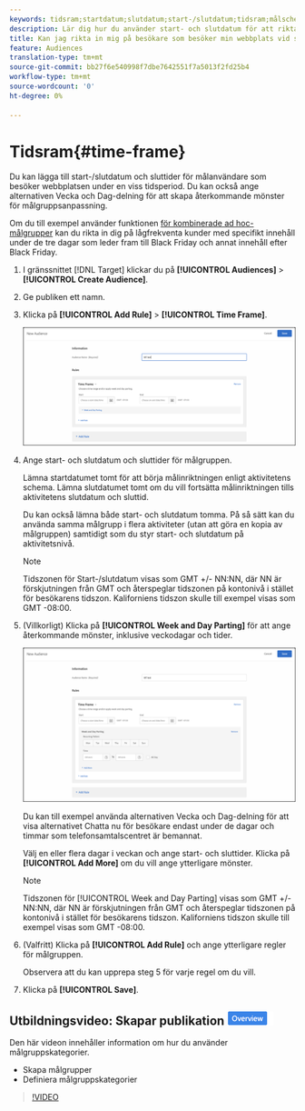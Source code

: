 ```yaml
---
keywords: tidsram;startdatum;slutdatum;start-/slutdatum;tidsram;målschema;veckoavskiljning;dagavskiljning
description: Lär dig hur du använder start- och slutdatum för att rikta in dig på användare som besöker webbplatsen under en viss tidsperiod. Du kan också ange alternativ för Vecka och Dag-delning.
title: Kan jag rikta in mig på besökare som besöker min webbplats vid särskilda tillfällen?
feature: Audiences
translation-type: tm+mt
source-git-commit: bb27f6e540998f7dbe7642551f7a5013f2fd25b4
workflow-type: tm+mt
source-wordcount: '0'
ht-degree: 0%

---
```



# Tidsram{#time-frame}

Du kan lägga till start-/slutdatum och sluttider för målanvändare som besöker webbplatsen under en viss tidsperiod. Du kan också ange alternativen Vecka och Dag-delning för att skapa återkommande mönster för målgruppsanpassning.

Om du till exempel använder funktionen [för kombinerade ad hoc-målgrupper](/help/c-target/combining-multiple-audiences.md#concept_A7386F1EA4394BD2AB72399C225981E5) kan du rikta in dig på lågfrekventa kunder med specifikt innehåll under de tre dagar som leder fram till Black Friday och annat innehåll efter Black Friday.

1. I gränssnittet [!DNL Target] klickar du på **[!UICONTROL Audiences]** > **[!UICONTROL Create Audience]**.
1. Ge publiken ett namn.
1. Klicka på **[!UICONTROL Add Rule]** > **[!UICONTROL Time Frame]**.

   ![](assets/target_timeframe_dialog.png)

1. Ange start- och slutdatum och sluttider för målgruppen.

   Lämna startdatumet tomt för att börja målinriktningen enligt aktivitetens schema. Lämna slutdatumet tomt om du vill fortsätta målinriktningen tills aktivitetens slutdatum och sluttid.

   Du kan också lämna både start- och slutdatum tomma. På så sätt kan du använda samma målgrupp i flera aktiviteter (utan att göra en kopia av målgruppen) samtidigt som du styr start- och slutdatum på aktivitetsnivå.

   >[!NOTE]
   >
   >Tidszonen för Start-/slutdatum visas som GMT +/- NN:NN, där NN är förskjutningen från GMT och återspeglar tidszonen på kontonivå i stället för besökarens tidszon. Kaliforniens tidszon skulle till exempel visas som GMT -08:00.

1. (Villkorligt) Klicka på **[!UICONTROL Week and Day Parting]** för att ange återkommande mönster, inklusive veckodagar och tider.

   ![Vecka och dagdelning](assets/week_and_day_parting.png)

   Du kan till exempel använda alternativen Vecka och Dag-delning för att visa alternativet Chatta nu för besökare endast under de dagar och timmar som telefonsamtalscentret är bemannat.

   Välj en eller flera dagar i veckan och ange start- och sluttider. Klicka på **[!UICONTROL Add More]** om du vill ange ytterligare mönster.

   >[!NOTE]
   >
   >Tidszonen för [!UICONTROL Week and Day Parting] visas som GMT +/- NN:NN, där NN är förskjutningen från GMT och återspeglar tidszonen på kontonivå i stället för besökarens tidszon. Kaliforniens tidszon skulle till exempel visas som GMT -08:00.

1. (Valfritt) Klicka på **[!UICONTROL Add Rule]** och ange ytterligare regler för målgruppen.

   Observera att du kan upprepa steg 5 för varje regel om du vill.

1. Klicka på **[!UICONTROL Save]**.

## Utbildningsvideo: Skapar publikation ![Översikt](/help/assets/overview.png)

Den här videon innehåller information om hur du använder målgruppskategorier.

* Skapa målgrupper
* Definiera målgruppskategorier

>[!VIDEO](https://video.tv.adobe.com/v/17392)

